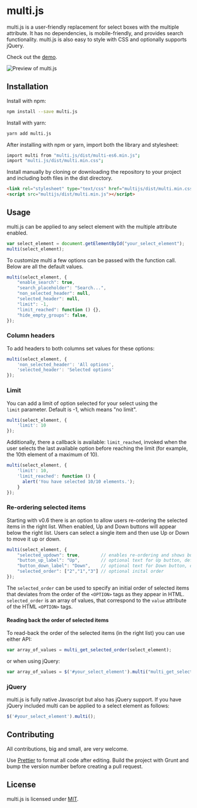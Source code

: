 multi.js
=======

multi.js is a user-friendly replacement for select boxes with the multiple attribute. It has no dependencies, is mobile-friendly, and provides search functionality. multi.js is also easy to style with CSS and optionally supports jQuery.

Check out the [demo](https://fabianlindfors.se/multijs/).

![Preview of multi.js](https://fabianlindfors.se/multijs/images/preview.png)

Installation
-----
Install with npm:

```bash
npm install --save multi.js
```

Install with yarn:

```bash
yarn add multi.js
```

After installing with npm or yarn, import both the library and stylesheet:

```bash
import multi from "multi.js/dist/multi-es6.min.js";
import "multi.js/dist/multi.min.css";
```

Install manually by cloning or downloading the repository to your project and including both files in the dist directory.

```html
<link rel="stylesheet" type="text/css" href="multijs/dist/multi.min.css">
<script src="multijs/dist/multi.min.js"></script>
```

Usage
-----
multi.js can be applied to any select element with the multiple attribute enabled.

```javascript
var select_element = document.getElementById("your_select_element");
multi(select_element);
```

To customize multi a few options can be passed with the function call. Below are all the default values.

```javascript
multi(select_element, {
    "enable_search": true,
    "search_placeholder": "Search...",
    "non_selected_header": null,
    "selected_header": null,
    "limit": -1,
    "limit_reached": function () {},
    "hide_empty_groups": false,
});
```

### Column headers

To add headers to both columns set values for these options:

```javascript
multi(select_element, {
    'non_selected_header': 'All options',
    'selected_header': 'Selected options'
});
```

### Limit

You can add a limit of option selected for your select using the `limit` parameter. Default is -1, which means "no limit".

```javascript
multi(select_element, {
    'limit': 10
});
```

Additionally, there a callback is available: `limit_reached`, invoked when the user selects the last available option before reaching the limit (for example, the 10th element of a maximum of 10).

```javascript
multi(select_element, {
    'limit': 10,
    'limit_reached': function () {
      alert('You have selected 10/10 elements.');
    }
});
```

### Re-ordering selected items

Starting with v0.6 there is an option to allow users re-ordering the selected items in the right list.
When enabled, Up and Down buttons will appear below the right list. Users can select a single item and then use Up or Down to move it up or down.

```javascript
multi(select_element, {
    "selected_updown": true,        // enables re-ordering and shows buttons
    "button_up_label": "Up",        // optional text for Up button, defaults to Unicode UPWARDS ARROW
    "button_down_label": "Down",    // optional text for Down button, defaults to Unicode DOWNWARDS ARROW
    "selected_order": ["2","1","3"] // optional inital order
});
```

The `selected_order` can be used to specify an initial order of selected items that deviates from the order of the `<OPTION>` tags as they appear in HTML. `selected_order` is an array of values, that correspond to the `value` attribute of the HTML `<OPTION>` tags.

#### Reading back the order of selected items

To read-back the order of the selected items (in the right list) you can use either API:

```javascript
var array_of_values = multi_get_selected_order(select_element);
```

or when using jQuery:

```javascript
var array_of_values = $('#your_select_element').multi("multi_get_selected_order");
```

### jQuery

multi.js is fully native Javascript but also has jQuery support. If you have jQuery included multi can be applied to a select element as follows:

```javascript
$('#your_select_element').multi();
```

Contributing
-----
All contributions, big and small, are very welcome.

Use [Prettier](https://prettier.io) to format all code after editing. Build the project with Grunt and bump the version number before creating a pull request.

License
-----
multi.js is licensed under [MIT](https://github.com/Fabianlindfors/multi.js/blob/master/LICENSE).

